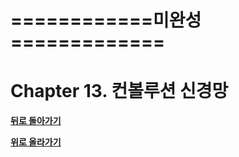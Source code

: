 ============**미완성**=============
======



Chapter 13. 컨볼루션 신경망
=========



**[뒤로 돌아가기](../index.md)**

**[위로 올라가기]()**
